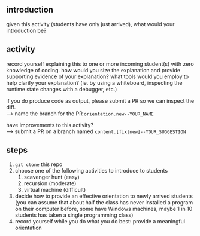 ## introduction

given this activity (students have only just arrived), what would your introduction be?

## activity

record yourself explaining this to one or more incoming student(s) with zero knowledge of coding. how would you size the explanation and provide supporting evidence of your explanation?  what tools would you employ to help clarify your explanation? (ie. by using a whiteboard, inspecting the runtime state changes with a debugger, etc.)

if you do produce code as output, please submit a PR so we can inspect the diff.  \
--> name the branch for the PR `orientation.new--YOUR_NAME`

have improvements to this activity?   \
--> submit a PR on a branch named `content.[fix|new]--YOUR_SUGGESTION`

## steps

1. `git clone` this repo
2. choose one of the following activities to introduce to students
   1. scavenger hunt (easy)
   2. recursion (moderate)
   3. virtual machine (difficult)
3. decide how to provide an effective orientation to newly arrived students (you can assume that about half the class has never installed a program on their computer before, some have Windows machines, maybe 1 in 10 students has taken a single programming class)
4. record yourself while you do what you do best: provide a meaningful orientation
